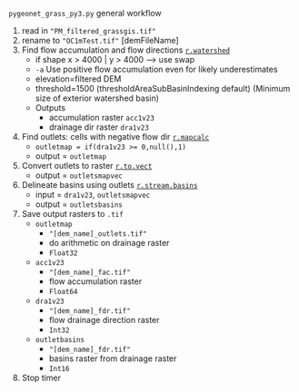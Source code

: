 `pygeonet_grass_py3.py` general workflow

1. read in `"PM_filtered_grassgis.tif"`
2. rename to `"OC1mTest.tif"` [demFileName]
3. Find flow accumulation and flow directions [`r.watershed`](https://grass.osgeo.org/grass83/manuals/r.watershed.html)
    - if shape x > 4000 | y > 4000 --> use swap
    - `-a` Use positive flow accumulation even for likely underestimates
    - elevation=filtered DEM
    - threshold=1500 (thresholdAreaSubBasinIndexing default) (Minimum size of exterior watershed basin)
    - Outputs
        - accumulation raster `acc1v23`
        - drainage dir raster `dra1v23`
4. Find outlets: cells with negative flow dir [`r.mapcalc`](https://grass.osgeo.org/grass82/manuals/r.mapcalc.html)
    - `outletmap = if(dra1v23 >= 0,null(),1)`
    - output = `outletmap`
5. Convert outlets to raster [`r.to.vect`](https://grass.osgeo.org/grass82/manuals/r.to.vect.html)
    - output = `outletsmapvec`
6. Delineate basins using outlets [`r.stream.basins`](https://grass.osgeo.org/grass82/manuals/addons/r.stream.basins.html)
    - input = `dra1v23`, `outletsmapvec`
    - output = `outletsbasins`
7. Save output rasters to `.tif`
    - `outletmap`
        - `"[dem_name]_outlets.tif"`
        - do arithmetic on drainage raster
        - `Float32`
    - `acc1v23`
        - `"[dem_name]_fac.tif"`
        - flow accumulation raster
        - `Float64`
    - `dra1v23`
        - `"[dem_name]_fdr.tif"`
        - flow drainage direction raster
        - `Int32`
    - `outletbasins`
        - `"[dem_name]_fdr.tif"`
        - basins raster from drainage raster
        - `Int16`
8. Stop timer